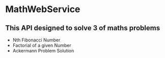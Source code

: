 # MathWebService

## This API designed to solve 3 of maths problems
- Nth Fibonacci Number
- Factorial of a given Number
- Ackermann Problem Solution